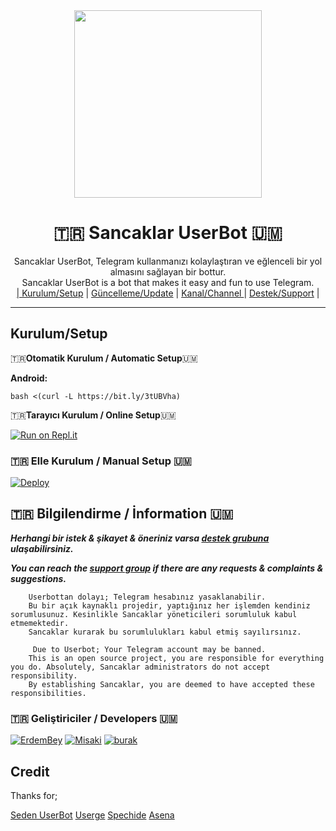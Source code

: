 
<div align="center">
  <img src="https://i.hizliresim.com/p87yiyv.jpg" width="300" height="300">
  <h1>🇹🇷 Sancaklar UserBot 🇺🇲</h1>
</div>
<p align="center">
    Sancaklar UserBot, Telegram kullanmanızı kolaylaştıran ve eğlenceli bir yol almasını sağlayan bir bottur. <br>
    Sancaklar UserBot is a bot that makes it easy and fun to use Telegram.
    <br>
        <a href="https://github.com/ErdemBey0/SancaklarUserBot/blob/master/README.md#kurulum/setup">| Kurulum/Setup</a> |
        <a href="https://github.com/ErdemBey0/SancaklarUserBot/wiki/G%C3%BCncelleme">Güncelleme/Update</a> |
        <a href="https://t.me/SancaklarUserBot">Kanal/Channel </a> |
        <a href="https://t.me/HydraDestek">Destek/Support</a> |
    <br>
</p>

----
## Kurulum/Setup
 🇹🇷**Otomatik Kurulum / Automatic Setup**🇺🇲

**Android:** 

`bash <(curl -L https://bit.ly/3tUBVha)`

🇹🇷**Tarayıcı Kurulum / Online Setup**🇺🇲

[![Run on Repl.it](https://repl.it/badge/github/ErdemBey1/Sancaklarinstaller)](https://repl.it/@ErdemBey1/Sancaklarinstaller)

### 🇹🇷 Elle Kurulum / Manual Setup 🇺🇲

[![Deploy](https://www.herokucdn.com/deploy/button.svg)](https://heroku.com/deploy?template=https://github.com/ErdemBey0/SancaklarUserBot)

## 🇹🇷 Bilgilendirme / İnformation 🇺🇲
***Herhangi bir istek & şikayet & öneriniz varsa [destek grubuna](https://t.me/HydraDESTEK) ulaşabilirsiniz.***

***You can reach the [support group](https://t.me/HydraDESTEK) if there are any requests & complaints & suggestions.***
```
    Userbottan dolayı; Telegram hesabınız yasaklanabilir.
    Bu bir açık kaynaklı projedir, yaptığınız her işlemden kendiniz sorumlusunuz. Kesinlikle Sancaklar yöneticileri sorumluluk kabul etmemektedir.
    Sancaklar kurarak bu sorumlulukları kabul etmiş sayılırsınız.
```

```
     Due to Userbot; Your Telegram account may be banned.
    This is an open source project, you are responsible for everything you do. Absolutely, Sancaklar administrators do not accept responsibility.
    By establishing Sancaklar, you are deemed to have accepted these responsibilities.
```

### 🇹🇷 Geliştiriciler / Developers 🇺🇲
  [![ErdemBey](https://github.com/Erdembey0.png?size=100)](https://github.com/erdembey0)
 [![Misaki](https://github.com/ByMisakiMey.png?size=100)](https://github.com/ByMisakiMey) [![burak](https://github.com/ribonney.png?size=100)](https://github.com/ribonney)

## Credit
Thanks for;

[Seden UserBot](https://github.com/TeamDerUntergang/Telegram-UserBot)
[Userge](https://github.com/UsergeTeam/Userge)
[Spechide](https://github.com/Spechide)
[Asena](https://github.com/yusufusta/asenauserbot)



